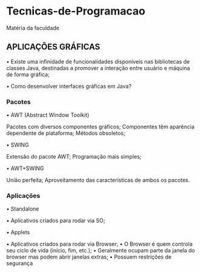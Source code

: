 # Tecnicas-de-Programacao
Matéria da faculdade

<h2>APLICAÇÕES GRÁFICAS</h2>

<p>• Existe uma infinidade de funcionalidades disponíveis nas
bibliotecas de classes Java, destinadas a promover a interação
entre usuário e máquina de forma gráfica; </p>
<p>• Como desenvolver interfaces gráficas em Java? </p>

<h3>Pacotes</h3>
<p>• AWT (Abstract Window Toolkit) </p>
<p>Pacotes com diversos componentes gráficos;
  Componentes têm aparência dependente de plataforma;
  Métodos obsoletos; </p>
<p>• SWING </p>
<p>Extensão do pacote AWT;
  Programação mais simples; </p>
<p>• AWT+SWING </p>
<p>União perfeita;
  Aproveitamento das características de ambos os pacotes. </p>
  
<h3>Aplicações</h3>
<p>• Standalone </p>
<p> • Aplicativos criados para rodar via SO;</p>
<p>• Applets </p>
<p> • Aplicativos criados para rodar via Browser;
    • O Browser é quem controla seu ciclo de vida (início, fim, etc.);
    • Geralmente ocupam parte da janela do browser mas podem abrir
      janelas extras;
    • Possuem restrições de segurança</p>




    

    

